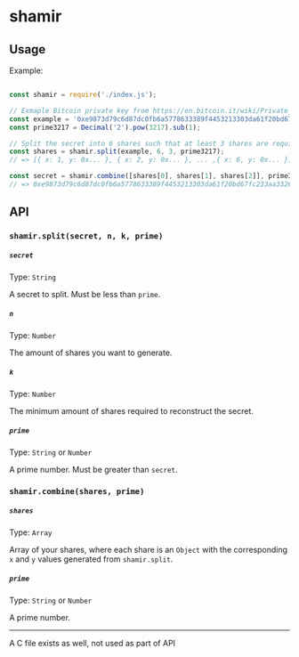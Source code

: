 # shamir

## Usage

Example:
```js

const shamir = require('./index.js');

// Exmaple Bitcoin private key from https://en.bitcoin.it/wiki/Private_key
const example = '0xe9873d79c6d87dc0fb6a5778633389f4453213303da61f20bd67fc233aa33262';
const prime3217 = Decimal('2').pow(3217).sub(1);

// Split the secret into 6 shares such that at least 3 shares are required to reconstruct the secret
const shares = shamir.split(example, 6, 3, prime3217);
// => [{ x: 1, y: 0x... }, { x: 2, y: 0x... }, ... ,{ x: 6, y: 0x... }]

const secret = shamir.combine([shares[0], shares[1], shares[2]], prime3217).toHex();
// => 0xe9873d79c6d87dc0fb6a5778633389f4453213303da61f20bd67fc233aa33262
```

## API

### `shamir.split(secret, n, k, prime)`
##### `secret`

Type: `String`

A secret to split. Must be less than `prime`.

##### `n`
Type: `Number`

The amount of shares you want to generate.

##### `k`
Type: `Number`

The minimum amount of shares required to reconstruct the secret.

##### `prime`
Type: `String` or `Number`

A prime number. Must be greater than `secret`.

### `shamir.combine(shares, prime)`
##### `shares`
Type: `Array`

Array of your shares, where each share is an `Object` with the corresponding `x` and `y` values generated from `shamir.split`.

##### `prime`
Type: `String` or `Number`

A prime number.





----------
A C file exists as well, not used as part of API
